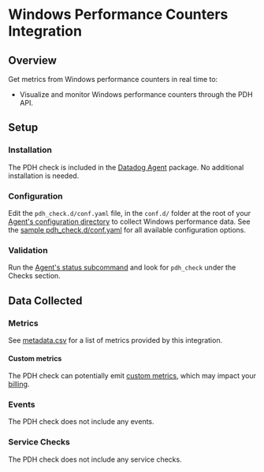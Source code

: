 # Windows Performance Counters Integration

## Overview

Get metrics from Windows performance counters in real time to:

* Visualize and monitor Windows performance counters through the PDH API.

## Setup
### Installation

The PDH check is included in the [Datadog Agent][2] package. No additional installation is needed.

### Configuration

Edit the `pdh_check.d/conf.yaml` file, in the `conf.d/` folder at the root of your [Agent's configuration directory][3] to collect Windows performance data. See the [sample pdh_check.d/conf.yaml][4] for all available configuration options.

### Validation

Run the [Agent's status subcommand][5] and look for `pdh_check` under the Checks section.

## Data Collected
### Metrics

See [metadata.csv][6] for a list of metrics provided by this integration.

#### Custom metrics

The PDH check can potentially emit [custom metrics][7], which may impact your [billing][8].

### Events

The PDH check does not include any events.

### Service Checks

The PDH check does not include any service checks.


[2]: https://app.datadoghq.com/account/settings#agent
[3]: https://docs.datadoghq.com/agent/guide/agent-configuration-files/?tab=agentv6#agent-configuration-directory
[4]: https://github.com/DataDog/integrations-core/blob/master/pdh_check/datadog_checks/pdh_check/data/conf.yaml.example
[5]: https://docs.datadoghq.com/agent/guide/agent-commands/?tab=agentv6#agent-status-and-information
[6]: https://github.com/DataDog/integrations-core/blob/master/pdh_check/metadata.csv
[7]: https://docs.datadoghq.com/developers/metrics/custom_metrics
[8]: https://docs.datadoghq.com/account_management/billing/custom_metrics
